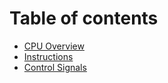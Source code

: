 # Table of contents

* [CPU Overview](README.md)
* [Instructions](instructions.md)
* [Control Signals](control-signals.md)
